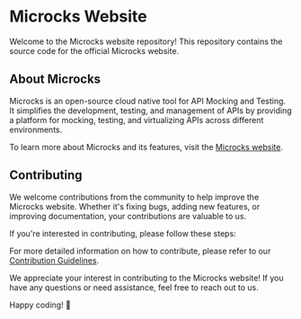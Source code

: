 # Microcks Website

Welcome to the Microcks website repository! This repository contains the source code for the official Microcks website.

## About Microcks

Microcks is an open-source cloud native tool for API Mocking and Testing. It simplifies the development, testing, and management of APIs by providing a platform for mocking, testing, and virtualizing APIs across different environments.

To learn more about Microcks and its features, visit the [Microcks website](https://microcks.io/).

## Contributing

We welcome contributions from the community to help improve the Microcks website. Whether it's fixing bugs, adding new features, or improving documentation, your contributions are valuable to us.

If you're interested in contributing, please follow these steps:

For more detailed information on how to contribute, please refer to our [Contribution Guidelines](https://github.com/microcks/.github/blob/main/CONTRIBUTING.md).

We appreciate your interest in contributing to the Microcks website! If you have any questions or need assistance, feel free to reach out to us.

Happy coding! 🚀
